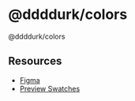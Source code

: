 # @ddddurk/colors

@ddddurk/colors

## Resources

- [Figma](https://www.figma.com/file/GZqD4uHXSGcULnx4jRdWUv)
- [Preview Swatches](https://ddddurk.com/colors)
